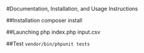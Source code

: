 #Documentation, Installation, and Usage Instructions

##Installation
composer install

##Launching
php index.php input.csv

##Test 
`vendor/bin/phpunit tests`